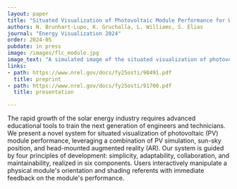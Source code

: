 ```yaml
---
layout: paper
title: "Situated Visualization of Photovoltaic Module Performance for Workforce Development"
authors: N. Brunhart-Lupo, K. Gruchalla, L. Williams, S. Elias
journal: "Energy Visualization 2024"
order: 2024-05
pubdate: in press
image: /images/flc_module.jpg
image_text: "A simulated image of the situated visualization of photovoltaic module performance, mimicking the view of the augmented reality projection. In this figure, a simulation has been run; power flow across the cells are shown as arrows and pipes. Shaded cells are highlighted in yellow. As a portion of the module is in shadow, diodes have bypassed certain cells; these are marked by spheres. Note the optical tracking marker in the foreground, used to relay physical panel orientation to the rest of the system."
links:
- path: https://www.nrel.gov/docs/fy25osti/90491.pdf
  title: preprint
- path: https://www.nrel.gov/docs/fy25osti/91700.pdf
  title: presentation

---
```

The rapid growth of the solar energy industry requires advanced educational tools to train the next generation of engineers and technicians. We present a novel system for situated visualization of photovoltaic (PV) module performance, leveraging a combination of PV simulation, sun-sky position, and head-mounted augmented reality (AR). Our system is guided by four principles of development: simplicity, adaptability, collaboration, and maintainability, realized in six components. Users interactively manipulate a physical module's orientation and shading referents with immediate feedback on the module's performance.


